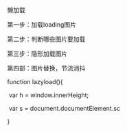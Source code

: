 懒加载

第一步：加载loading图片

第二步：判断哪些图片要加载

第三步：隐形加载图片

第四部：图片替换，节流消抖

function lazyload(){

​	var h = window.innerHeight;

​	var s = document.documentElement.sc

}